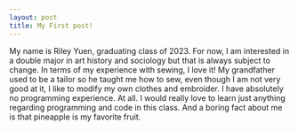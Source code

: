 ```yaml
---
layout: post
title: My First post! 
---
```


My name is Riley Yuen, graduating class of 2023. For now, I am interested in a double major in art history and sociology but that is always subject to change. In terms of my experience with sewing, I love it! My grandfather used to be a tailor so he taught me how to sew, even though I am not very good at it, I like to modify my own clothes and embroider. I have absolutely no programming experience. At all. I would really love to learn just anything regarding programming and code in this class. And a boring fact about me is that pineapple is my favorite fruit. 
